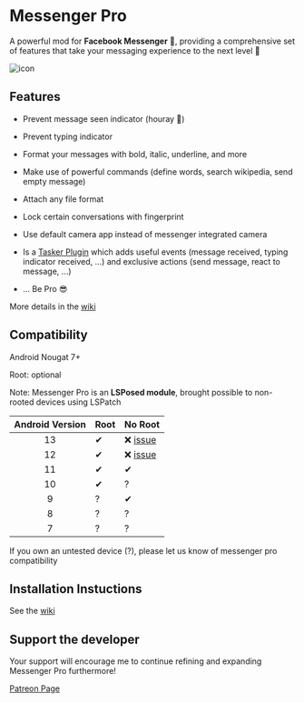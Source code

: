 ### 

# Messenger Pro

A powerful mod for **Facebook Messenger** 💬, providing a comprehensive set of features that take your messaging experience to the next level 🚀

![icon](https://raw.githubusercontent.com/Mino260806/MessengerPro/master/app/src/main/ic_launcher-playstore.png)

## Features

- Prevent message seen indicator (houray 🥳)

- Prevent typing indicator

- Format your messages with bold, italic, underline, and more

- Make use of powerful commands (define words, search wikipedia, send empty message)

- Attach any file format

- Lock certain conversations with fingerprint

- Use default camera app instead of messenger integrated camera

- Is a <u>Tasker Plugin</u> which adds useful events (message received, typing indicator received, ...) and exclusive actions (send message, react to message, ...)

- ... Be Pro 😎

More details in the [wiki](https://github.com/Mino260806/MessengerPro/wiki/Features)

## Compatibility

Android Nougat 7+

Root: optional

Note: Messenger Pro is an **LSPosed module**, brought possible to non-rooted devices using LSPatch

| Android Version | Root | No Root                        |
|:---------------:|:---- | ------------------------------ |
| 13              | ✔    | ❌ [issue](LSPosed/LSPatch#216) |
| 12              | ✔    | ❌ [issue](LSPosed/LSPatch#216) |
| 11              | ✔    | ✔                              |
| 10              | ✔    | ?                              |
| 9               | ?    | ✔                              |
| 8               | ?    | ?                              |
| 7               | ?    | ?                              |

If you own an untested device (?), please let us know of messenger pro compatibility

## Installation Instuctions

See the [wiki](https://github.com/Mino260806/MessengerPro/wiki/Install)

## Support the developer

Your support will encourage me to continue refining and expanding Messenger Pro furthermore!

[Patreon Page]([patreon.com/**AminGuermazi**](https://patreon.com/AminGuermazi))
